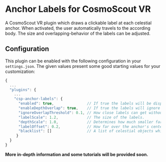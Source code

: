 # Anchor Labels for CosmoScout VR

A CosmoScout VR plugin which draws a clickable label at each celestial anchor. When activated, the user automatically travels to the according body. The size and overlapping-behavior of the labels can be adjusted.

## Configuration

This plugin can be enabled with the following configuration in your `settings.json`.
The given values present some good starting values for your customization:

```javascript
{
  ...
  "plugins": {
    ...
    "csp-anchor-labels": {
      "enabled": true,               // If true the labels will be displayed at startup.
      "enableDepthOverlap": true,    // If true the labels will ignore depth for collision.
      "ignoreOverlapThreshold": 0.1, // How close labels can get without one being disabled.
      "labelScale": 1.2,             // The size of the labels.
      "depthScale": 1.0,             // Determines how much smaller far away labels are.
      "labelOffset": 0.2,            // How far over the anchor's center the label is placed.
      "blacklist": []                // A list of celestial objects which shall not have a label.
     }
  }
}
```

**More in-depth information and some tutorials will be provided soon.**
